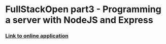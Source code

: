 # FullStackOpen part3 - Programming a server with NodeJS and Express
 

### [Link to online application](https://phonebook-backend-xatv.onrender.com/index.html)